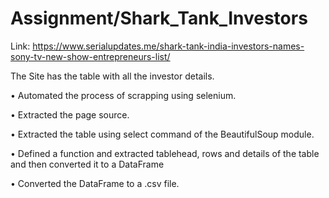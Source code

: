 # Assignment/Shark_Tank_Investors

Link: https://www.serialupdates.me/shark-tank-india-investors-names-sony-tv-new-show-entrepreneurs-list/

The Site has the table with all the investor details.

• Automated the process of scrapping using selenium.

• Extracted the page source.

• Extracted the table using select command of the BeautifulSoup module.

• Defined a function and extracted tablehead, rows and details of the table and then converted it to a DataFrame

• Converted the DataFrame to a .csv file.

